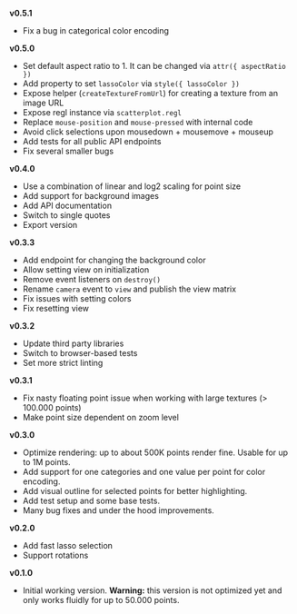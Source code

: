 **v0.5.1**

- Fix a bug in categorical color encoding

**v0.5.0**

- Set default aspect ratio to 1. It can be changed via `attr({ aspectRatio })`
- Add property to set `lassoColor` via `style({ lassoColor })`
- Expose helper (`createTextureFromUrl`) for creating a texture from an image URL
- Expose regl instance via `scatterplot.regl`
- Replace `mouse-position` and `mouse-pressed` with internal code
- Avoid click selections upon mousedown + mousemove + mouseup
- Add tests for all public API endpoints
- Fix several smaller bugs

**v0.4.0**

- Use a combination of linear and log2 scaling for point size
- Add support for background images
- Add API documentation
- Switch to single quotes
- Export version

**v0.3.3**

- Add endpoint for changing the background color
- Allow setting view on initialization
- Remove event listeners on `destroy()`
- Rename `camera` event to `view` and publish the view matrix
- Fix issues with setting colors
- Fix resetting view

**v0.3.2**

- Update third party libraries
- Switch to browser-based tests
- Set more strict linting

**v0.3.1**

- Fix nasty floating point issue when working with large textures (> 100.000 points)
- Make point size dependent on zoom level

**v0.3.0**

- Optimize rendering: up to about 500K points render fine. Usable for up to 1M points.
- Add support for one categories and one value per point for color encoding.
- Add visual outline for selected points for better highlighting.
- Add test setup and some base tests.
- Many bug fixes and under the hood improvements.

**v0.2.0**

- Add fast lasso selection
- Support rotations

**v0.1.0**

- Initial working version. **Warning:** this version is not optimized yet and only works fluidly for up to 50.000 points.

